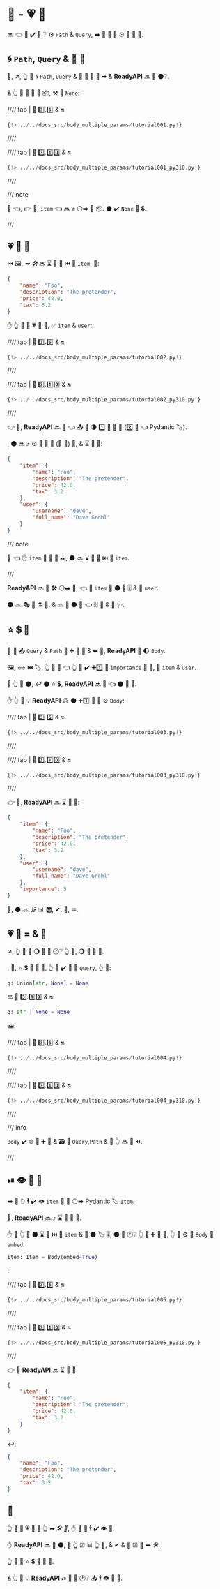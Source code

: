# 💪 - 💗 🔢

🔜 👈 👥 ✔️ 👀 ❔ ⚙️ `Path` &amp; `Query`, ➡️ 👀 🌅 🏧 ⚙️ 📨 💪 📄.

## 🌀 `Path`, `Query` &amp; 💪 🔢

🥇, ↗️, 👆 💪 🌀 `Path`, `Query` &amp; 📨 💪 🔢 📄 ➡ &amp; **ReadyAPI** 🔜 💭 ⚫️❔.

&amp; 👆 💪 📣 💪 🔢 📦, ⚒ 🔢 `None`:

//// tab | 🐍 3️⃣.6️⃣ &amp; 🔛

```Python hl_lines="19-21"
{!> ../../docs_src/body_multiple_params/tutorial001.py!}
```

////

//// tab | 🐍 3️⃣.1️⃣0️⃣ &amp; 🔛

```Python hl_lines="17-19"
{!> ../../docs_src/body_multiple_params/tutorial001_py310.py!}
```

////

/// note

👀 👈, 👉 💼, `item` 👈 🔜 ✊ ⚪️➡️ 💪 📦. ⚫️ ✔️ `None` 🔢 💲.

///

## 💗 💪 🔢

⏮️ 🖼, *➡ 🛠️* 🔜 ⌛ 🎻 💪 ⏮️ 🔢 `Item`, 💖:

```JSON
{
    "name": "Foo",
    "description": "The pretender",
    "price": 42.0,
    "tax": 3.2
}
```

✋️ 👆 💪 📣 💗 💪 🔢, ✅ `item` &amp; `user`:

//// tab | 🐍 3️⃣.6️⃣ &amp; 🔛

```Python hl_lines="22"
{!> ../../docs_src/body_multiple_params/tutorial002.py!}
```

////

//// tab | 🐍 3️⃣.1️⃣0️⃣ &amp; 🔛

```Python hl_lines="20"
{!> ../../docs_src/body_multiple_params/tutorial002_py310.py!}
```

////

👉 💼, **ReadyAPI** 🔜 👀 👈 📤 🌅 🌘 1️⃣ 💪 🔢 🔢 (2️⃣ 🔢 👈 Pydantic 🏷).

, ⚫️ 🔜 ⤴️ ⚙️ 🔢 📛 🔑 (🏑 📛) 💪, &amp; ⌛ 💪 💖:

```JSON
{
    "item": {
        "name": "Foo",
        "description": "The pretender",
        "price": 42.0,
        "tax": 3.2
    },
    "user": {
        "username": "dave",
        "full_name": "Dave Grohl"
    }
}
```

/// note

👀 👈 ✋️ `item` 📣 🎏 🌌 ⏭, ⚫️ 🔜 ⌛ 🔘 💪 ⏮️ 🔑 `item`.

///

**ReadyAPI** 🔜 🏧 🛠️ ⚪️➡️ 📨, 👈 🔢 `item` 📨 ⚫️ 🎯 🎚 &amp; 🎏 `user`.

⚫️ 🔜 🎭 🔬 ⚗ 💽, &amp; 🔜 📄 ⚫️ 💖 👈 🗄 🔗 &amp; 🏧 🩺.

## ⭐ 💲 💪

🎏 🌌 📤 `Query` &amp; `Path` 🔬 ➕ 💽 🔢 &amp; ➡ 🔢, **ReadyAPI** 🚚 🌓 `Body`.

🖼, ↔ ⏮️ 🏷, 👆 💪 💭 👈 👆 💚 ✔️ ➕1️⃣ 🔑 `importance` 🎏 💪, 🥈 `item` &amp; `user`.

🚥 👆 📣 ⚫️, ↩️ ⚫️ ⭐ 💲, **ReadyAPI** 🔜 🤔 👈 ⚫️ 🔢 🔢.

✋️ 👆 💪 💡 **ReadyAPI** 😥 ⚫️ ➕1️⃣ 💪 🔑 ⚙️ `Body`:

//// tab | 🐍 3️⃣.6️⃣ &amp; 🔛

```Python hl_lines="22"
{!> ../../docs_src/body_multiple_params/tutorial003.py!}
```

////

//// tab | 🐍 3️⃣.1️⃣0️⃣ &amp; 🔛

```Python hl_lines="20"
{!> ../../docs_src/body_multiple_params/tutorial003_py310.py!}
```

////

👉 💼, **ReadyAPI** 🔜 ⌛ 💪 💖:

```JSON
{
    "item": {
        "name": "Foo",
        "description": "The pretender",
        "price": 42.0,
        "tax": 3.2
    },
    "user": {
        "username": "dave",
        "full_name": "Dave Grohl"
    },
    "importance": 5
}
```

🔄, ⚫️ 🔜 🗜 📊 🆎, ✔, 📄, ♒️.

## 💗 💪 = &amp; 🔢

↗️, 👆 💪 📣 🌖 🔢 🔢 🕐❔ 👆 💪, 🌖 🙆 💪 🔢.

, 🔢, ⭐ 💲 🔬 🔢 🔢, 👆 🚫 ✔️ 🎯 🚮 `Query`, 👆 💪:

```Python
q: Union[str, None] = None
```

⚖️ 🐍 3️⃣.1️⃣0️⃣ &amp; 🔛:

```Python
q: str | None = None
```

🖼:

//// tab | 🐍 3️⃣.6️⃣ &amp; 🔛

```Python hl_lines="27"
{!> ../../docs_src/body_multiple_params/tutorial004.py!}
```

////

//// tab | 🐍 3️⃣.1️⃣0️⃣ &amp; 🔛

```Python hl_lines="26"
{!> ../../docs_src/body_multiple_params/tutorial004_py310.py!}
```

////

/// info

`Body` ✔️ 🌐 🎏 ➕ 🔬 &amp; 🗃 🔢 `Query`,`Path` &amp; 🎏 👆 🔜 👀 ⏪.

///

## ⏯ 👁 💪 🔢

➡️ 💬 👆 🕴 ✔️ 👁 `item` 💪 🔢 ⚪️➡️ Pydantic 🏷 `Item`.

🔢, **ReadyAPI** 🔜 ⤴️ ⌛ 🚮 💪 🔗.

✋️ 🚥 👆 💚 ⚫️ ⌛ 🎻 ⏮️ 🔑 `item` &amp; 🔘 ⚫️ 🏷 🎚, ⚫️ 🔨 🕐❔ 👆 📣 ➕ 💪 🔢, 👆 💪 ⚙️ 🎁 `Body` 🔢 `embed`:

```Python
item: Item = Body(embed=True)
```

:

//// tab | 🐍 3️⃣.6️⃣ &amp; 🔛

```Python hl_lines="17"
{!> ../../docs_src/body_multiple_params/tutorial005.py!}
```

////

//// tab | 🐍 3️⃣.1️⃣0️⃣ &amp; 🔛

```Python hl_lines="15"
{!> ../../docs_src/body_multiple_params/tutorial005_py310.py!}
```

////

👉 💼 **ReadyAPI** 🔜 ⌛ 💪 💖:

```JSON hl_lines="2"
{
    "item": {
        "name": "Foo",
        "description": "The pretender",
        "price": 42.0,
        "tax": 3.2
    }
}
```

↩️:

```JSON
{
    "name": "Foo",
    "description": "The pretender",
    "price": 42.0,
    "tax": 3.2
}
```

## 🌃

👆 💪 🚮 💗 💪 🔢 👆 *➡ 🛠️ 🔢*, ✋️ 📨 💪 🕴 ✔️ 👁 💪.

✋️ **ReadyAPI** 🔜 🍵 ⚫️, 🤝 👆 ☑ 📊 👆 🔢, &amp; ✔ &amp; 📄 ☑ 🔗 *➡ 🛠️*.

👆 💪 📣 ⭐ 💲 📨 🍕 💪.

&amp; 👆 💪 💡 **ReadyAPI** ⏯ 💪 🔑 🕐❔ 📤 🕴 👁 🔢 📣.

